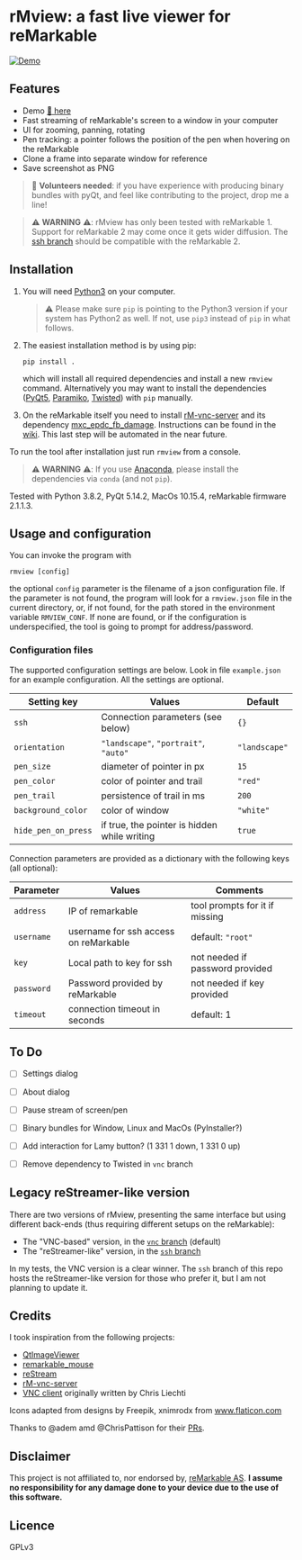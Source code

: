 # rMview: a fast live viewer for reMarkable

[![Demo](https://raw.githubusercontent.com/bordaigorl/rmview/vnc/screenshot.png)][demo]


## Features

* Demo [:rocket: here][demo]
* Fast streaming of reMarkable's screen to a window in your computer
* UI for zooming, panning, rotating
* Pen tracking: a pointer follows the position of the pen when hovering on the reMarkable
* Clone a frame into separate window for reference
* Save screenshot as PNG

> :loudspeaker: **Volunteers needed**: if you have experience with producing binary bundles with pyQt, and feel like contributing to the project, drop me a line!

> :warning: **WARNING** :warning::
> rMview has only been tested with reMarkable 1.
> Support for reMarkable 2 may come once it gets wider diffusion.
> The [ssh branch][ssh-branch] should be compatible with the reMarkable 2.


## Installation

1. You will need [Python3][py3] on your computer.

   > :warning: Please make sure `pip` is pointing to the Python3 version if your system has Python2 as well.
   If not, use `pip3` instead of `pip` in what follows.

2. The easiest installation method is by using pip:

       pip install .

   which will install all required dependencies and install a new `rmview` command.
   Alternatively you may want to install the dependencies ([PyQt5][pyqt5], [Paramiko][paramiko], [Twisted][twisted]) with `pip` manually.


3. On the reMarkable itself you need to install [rM-vnc-server][vnc] and its dependency [mxc_epdc_fb_damage](https://github.com/peter-sa/mxc_epdc_fb_damage).
   Instructions can be found in the [wiki](https://github.com/bordaigorl/rmview/wiki/How-to-run-the-VNC-based-version).
   This last step will be automated in the near future.

To run the tool after installation just run `rmview` from a console.

> :warning: **WARNING** :warning::
> If you use [Anaconda][anaconda], please install the dependencies via `conda` (and not `pip`).

Tested with Python 3.8.2, PyQt 5.14.2, MacOs 10.15.4, reMarkable firmware 2.1.1.3.

## Usage and configuration

You can invoke the program with

    rmview [config]

the optional `config` parameter is the filename of a json configuration file.
If the parameter is not found, the program will look for a `rmview.json` file in the current directory, or, if not found, for the path stored in the environment variable `RMVIEW_CONF`.
If none are found, or if the configuration is underspecified, the tool is going to prompt for address/password.

### Configuration files

The supported configuration settings are below.
Look in file `example.json` for an example configuration.
All the settings are optional.

| Setting key              | Values                                                  | Default       |
| ------------------------ | ------------------------------------------------------- | ------------- |
| `ssh`                    | Connection parameters (see below)                       | `{}`          |
| `orientation`            | `"landscape"`, `"portrait"`, `"auto"`                   | `"landscape"` |
| `pen_size`               | diameter of pointer in px                               | `15`          |
| `pen_color`              | color of pointer and trail                              | `"red"`       |
| `pen_trail`              | persistence of trail in ms                              | `200`         |
| `background_color`       | color of window                                         | `"white"`     |
| `hide_pen_on_press`      | if true, the pointer is hidden while writing            | `true`        |


Connection parameters are provided as a dictionary with the following keys (all optional):

| Parameter   | Values                                 | Comments                        |
| ----------- | -------------------------------------- | ------------------------------- |
| `address`   | IP of remarkable                       | tool prompts for it if missing  |
| `username`  | username for ssh access on reMarkable  | default: `"root"`               |
| `key`       | Local path to key for ssh              | not needed if password provided |
| `password`  | Password provided by reMarkable        | not needed if key provided      |
| `timeout`   | connection timeout in seconds          | default: 1                      |


## To Do

 - [ ] Settings dialog
 - [ ] About dialog
 - [ ] Pause stream of screen/pen
 - [ ] Binary bundles for Window, Linux and MacOs (PyInstaller?)
 - [ ] Add interaction for Lamy button? (1 331 1 down, 1 331 0 up)
 - [ ] Remove dependency to Twisted in `vnc` branch


## Legacy reStreamer-like version

There are two versions of rMview, presenting the same interface but using different back-ends (thus requiring different setups on the reMarkable):

* The "VNC-based" version, in the [`vnc` branch][vnc-branch] (default)
* The "reStreamer-like" version, in the [`ssh` branch][ssh-branch]

In my tests, the VNC version is a clear winner.
The `ssh` branch of this repo hosts the reStreamer-like version for those who prefer it, but I am not planning to update it.


## Credits

I took inspiration from the following projects:

- [QtImageViewer](https://github.com/marcel-goldschen-ohm/PyQtImageViewer/)
- [remarkable_mouse](https://github.com/Evidlo/remarkable_mouse/)
- [reStream](https://github.com/rien/reStream)
- [rM-vnc-server](https://github.com/peter-sa/rM-vnc-server)
- [VNC client](https://github.com/sibson/vncdotool) originally written by Chris Liechti

Icons adapted from designs by Freepik, xnimrodx from www.flaticon.com

Thanks to @adem amd @ChrisPattison for their [PRs](https://github.com/bordaigorl/rmview/issues?q=is%3Apr+is%3Aclosed).

## Disclaimer

This project is not affiliated to, nor endorsed by, [reMarkable AS](https://remarkable.com/).
**I assume no responsibility for any damage done to your device due to the use of this software.**

## Licence

GPLv3

[vnc]: https://github.com/peter-sa/rM-vnc-server
[demo]: https://www.reddit.com/r/RemarkableTablet/comments/gtjrqt/rmview_now_with_support_for_vnc/
[ssh-branch]: https://github.com/bordaigorl/rmview/tree/ssh
[vnc-branch]: https://github.com/bordaigorl/rmview/tree/vnc

[py3]: https://www.python.org/downloads/
[anaconda]: https://docs.anaconda.com/anaconda
[pyqt5]: https://www.riverbankcomputing.com/software/pyqt/
[paramiko]: http://www.paramiko.org/
[twisted]: https://twistedmatrix.com/trac/
